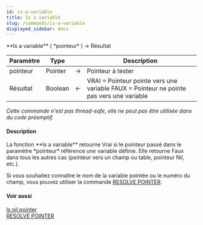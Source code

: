```yaml
---
id: is-a-variable
title: Is a variable
slug: /commands/is-a-variable
displayed_sidebar: docs
---
```


<!--REF #_command_.Is a variable.Syntax-->**Is a variable** ( *pointeur* ) -> Résultat<!-- END REF-->
<!--REF #_command_.Is a variable.Params-->
| Paramètre | Type |  | Description |
| --- | --- | --- | --- |
| pointeur | Pointer | &#8594;  | Pointeur à tester |
| Résultat | Boolean | &#8592; | VRAI = Pointeur pointe vers une variable FAUX = Pointeur ne pointe pas vers une variable |

<!-- END REF-->

*Cette commande n'est pas thread-safe, elle ne peut pas être utilisée dans du code préemptif.*


#### Description 

<!--REF #_command_.Is a variable.Summary-->La fonction **Is a variable** retourne Vrai si le pointeur passé dans le paramètre *pointeur* référence une variable définie.<!-- END REF--> Elle retourne Faux dans tous les autres cas (pointeur vers un champ ou table, pointeur Nil, etc.).

Si vous souhaitez connaître le nom de la variable pointée ou le numéro du champ, vous pouvez utiliser la commande [RESOLVE POINTER](resolve-pointer.md).

#### Voir aussi 

[Is nil pointer](is-nil-pointer.md)  
[RESOLVE POINTER](resolve-pointer.md)  